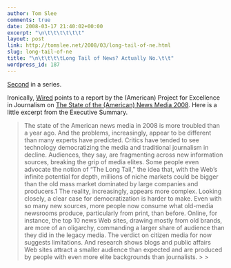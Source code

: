 ```yaml
---
author: Tom Slee
comments: true
date: 2008-03-17 21:40:02+00:00
excerpt: "\n\t\t\t\t\t\t"
layout: post
link: http://tomslee.net/2008/03/long-tail-of-ne.html
slug: long-tail-of-ne
title: "\n\t\t\t\tLong Tail of News? Actually No.\t\t"
wordpress_id: 187
---
```



				

[Second](http://whimsley.typepad.com/whimsley/2008/02/long-tail-of-bo.html) in a series.




Ironically, [Wired](http://news.wired.com/dynamic/stories/S/STATE_OF_JOURNALISM?SITE=WIRE&SECTION=HOME&TEMPLATE=DEFAULT&CTIME=2008-03-16-16-32-59) points to a report by the (American) Project for Excellence in Journalism on [The State of the (American) News Media 2008](http://www.stateofthenewsmedia.org/2008/). Here is a little excerpt from the Executive Summary.

<blockquote>The state of the American news media in 2008 is more troubled than a year ago.  
And the problems, increasingly, appear to be different than many experts have predicted.  
Critics have tended to see technology democratizing the media and traditional journalism in decline. Audiences, they say, are fragmenting across new information sources, breaking the grip of media elites. Some people even advocate the notion of “The Long Tail,” the idea that, with the Web’s infinite potential for depth, millions of niche markets could be bigger than the old mass market dominated by large companies and producers.1  
The reality, increasingly, appears more complex. Looking closely, a clear case for democratization is harder to make. Even with so many new sources, more people now consume what old-media newsrooms produce, particularly from print, than before. Online, for instance, the top 10 news Web sites, drawing mostly from old brands, are more of an oligarchy, commanding a larger share of audience than they did in the legacy media. The verdict on citizen media for now suggests limitations. And research shows blogs and public affairs Web sites attract a smaller audience than expected and are produced by people with even more elite backgrounds than journalists.
> 
> </blockquote>


		
